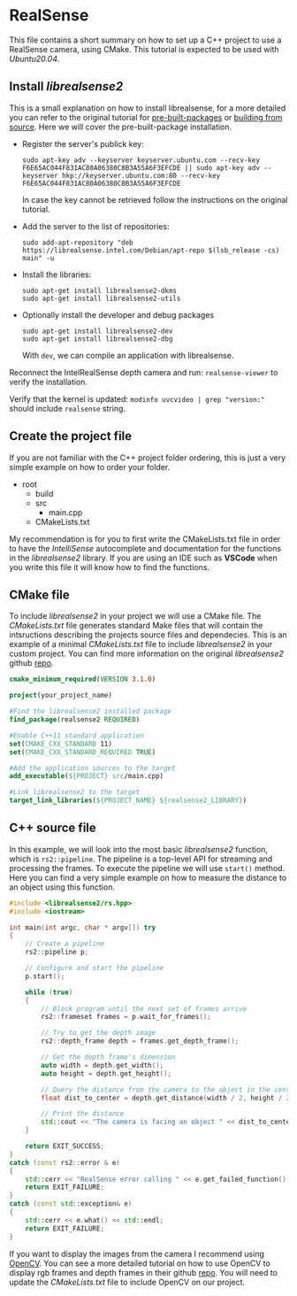 # RealSense

This file contains a short summary on how to set up a C++ project to use a RealSense camera, using CMake. This tutorial is expected to be used with *Ubuntu20.04*.

## Install *librealsense2*

This is a small explanation on how to install librealsense, for a more detailed you can refer to the original tutorial for [pre-built-packages](https://github.com/IntelRealSense/librealsense/blob/master/doc/distribution_linux.md) or [building from source](https://github.com/IntelRealSense/librealsense/blob/master/doc/installation.md). Here we will cover the pre-built-package installation.

* Register the server's publick key:
  ```console
  sudo apt-key adv --keyserver keyserver.ubuntu.com --recv-key F6E65AC044F831AC80A06380C8B3A55A6F3EFCDE || sudo apt-key adv --keyserver hkp://keyserver.ubuntu.com:80 --recv-key F6E65AC044F831AC80A06380C8B3A55A6F3EFCDE
  ```
  In case the key cannot be retrieved follow the instructions on the original tutorial.

* Add the server to the list of repositories:
  ```console
  sudo add-apt-repository "deb https://librealsense.intel.com/Debian/apt-repo $(lsb_release -cs) main" -u
  ```
* Install the libraries:
  ```console
  sudo apt-get install librealsense2-dkms
  sudo apt-get install librealsense2-utils
  ```
* Optionally install the developer and debug packages
  ```console
  sudo apt-get install librealsense2-dev
  sudo apt-get install librealsense2-dbg
  ```
  With `dev`, we can compile an application with librealsense.

Reconnect the IntelRealSense depth camera and run: `realsense-viewer` to verify the installation.

Verify that the kernel is updated:
`modinfo uvcvideo | grep "version:"` should include `realsense` string.

## Create the project file

If you are not familiar with the C++ project folder ordering, this is just a very simple example on how to order your folder.

* root
  * build
  * src
    * main.cpp
  * CMakeLists.txt

My recommendation is for you to first write the CMakeLists.txt file in order to have the *IntelliSense* autocomplete and documentation for the functions in the *librealsense2* library. If you are using an IDE such as **VSCode** when you write this file it will know how to find the functions.

## CMake file

To include *librealsense2* in your project we will use a CMake file. The *CMakeLists.txt* file generates standard Make files that will contain the intsructions describing the projects source files and dependecies. This is an example of a minimal *CMakeLists.txt* file to include *librealsense2* in your custom project. You can find more information on the original *librealsense2* github [repo](https://github.com/IntelRealSense/librealsense/tree/master/examples/cmake).

```cmake
cmake_minimum_required(VERSION 3.1.0)

project(your_project_name)

#Find the librealsense2 installed package
find_package(realsense2 REQUIRED)

#Enable C++11 standard application
set(CMAKE_CXX_STANDARD 11)
set(CMAKE_CXX_STANDARD_REQUIRED TRUE)

#Add the application sources to the target
add_executable(${PROJECT} src/main.cpp)

#Link librealsense2 to the target
target_link_libraries(${PROJECT_NAME} ${realsense2_LIBRARY})
```

## C++ source file

In this example, we will look into the most basic *librealsense2* function, which is `rs2::pipeline`. The pipeline is a top-level API for streaming and processing the frames. To execute the pipeline we will use `start()` method. Here you can find a very simple example on how to measure the distance to an object using this function.

```cpp
#include <librealsense2/rs.hpp>
#include <iostream>

int main(int argc, char * argv[]) try
{
    // Create a pipeline
    rs2::pipeline p;

    // Configure and start the pipeline
    p.start();

    while (true)
    {
        // Block program until the next set of frames arrive
        rs2::frameset frames = p.wait_for_frames();

        // Try to get the depth image
        rs2::depth_frame depth = frames.get_depth_frame();

        // Get the depth frame's dimension
        auto width = depth.get_width();
        auto height = depth.get_height();

        // Query the distance from the camera to the object in the center of the image
        float dist_to_center = depth.get_distance(width / 2, height / 2);

        // Print the distance
        std::cout << "The camera is facing an object " << dist_to_center << " meters away \r";
    }

    return EXIT_SUCCESS;
}
catch (const rs2::error & e)
{
    std::cerr << "RealSense error calling " << e.get_failed_function() << "(" << e.get_failed_args() << "):\n" << e.what() << std::endl;
    return EXIT_FAILURE;
}
catch (const std::exception& e)
{
    std::cerr << e.what() << std::endl;
    return EXIT_FAILURE;
}
```

If you want to display the images from the camera I recommend using [OpenCV](https://opencv.org/). You can see a more detailed tutorial on how to use OpenCV to display rgb frames and depth frames in their github [repo](https://github.com/IntelRealSense/librealsense/tree/master/wrappers/opencv/imshow). You will need to update the *CMakeLists.txt* file to include OpenCV on our project.